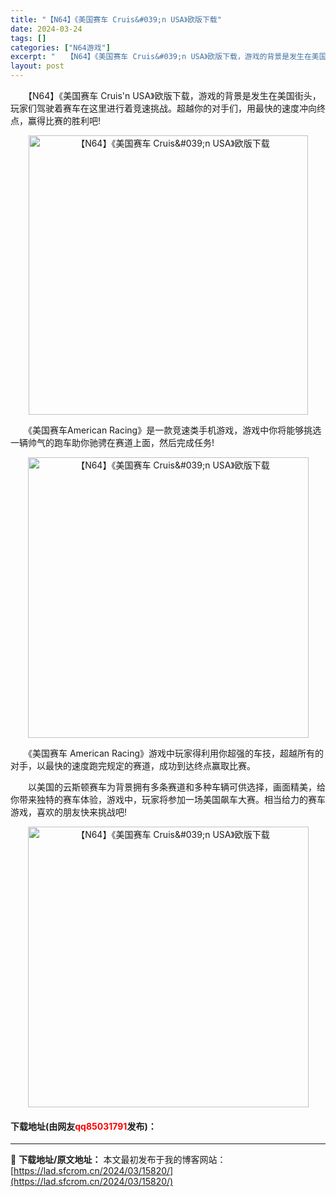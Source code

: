 ```yaml
---
title: "【N64】《美国赛车 Cruis&#039;n USA》欧版下载"
date: 2024-03-24
tags: []
categories: ["N64游戏"]
excerpt: "　　【N64】《美国赛车 Cruis&#039;n USA》欧版下载，游戏的背景是发生在美国街头，玩家们驾驶着赛车在这里进行着竞速挑战。超越你的对手们，用最快的速度冲向终点，赢得比赛的胜利吧! 　　《美国赛车American Racing》是一款竞速类手机游戏，游戏中你将能够挑选一辆帅气的跑车助你驰骋&hellip;"
layout: post
---
```


 <p>　　【N64】《美国赛车 Cruis&#39;n USA》欧版下载，游戏的背景是发生在美国街头，玩家们驾驶着赛车在这里进行着竞速挑战。超越你的对手们，用最快的速度冲向终点，赢得比赛的胜利吧!</p> <p align="center"><img align="" border="0" src="https://lad.sfcrom.cn/wp-content/uploads/2024/03/20240324_660039d131e55.png" width="447" alt="【N64】《美国赛车 Cruis&amp;#039;n USA》欧版下载" /></p> <p>　　《美国赛车American Racing》是一款竞速类手机游戏，游戏中你将能够挑选一辆帅气的跑车助你驰骋在赛道上面，然后完成任务!</p> <p align="center"><img align="" border="0" src="https://lad.sfcrom.cn/wp-content/uploads/2024/03/20240324_660039d22d88b.png" width="449" alt="【N64】《美国赛车 Cruis&amp;#039;n USA》欧版下载" /></p> <p>　　《美国赛车 American Racing》游戏中玩家得利用你超强的车技，超越所有的对手，以最快的速度跑完规定的赛道，成功到达终点赢取比赛。</p> <p>　　以美国的云斯顿赛车为背景拥有多条赛道和多种车辆可供选择，画面精美，给你带来独特的赛车体验，游戏中，玩家将参加一场美国飙车大赛。相当给力的赛车游戏，喜欢的朋友快来挑战吧!</p> <p align="center"><img align="" border="0" src="https://lad.sfcrom.cn/wp-content/uploads/2024/03/20240324_660039d34fe4c.png" width="449" alt="【N64】《美国赛车 Cruis&amp;#039;n USA》欧版下载" /></p> <p><h4>下载地址(由网友<font color="red">qq85031791</font>发布)：</h4></p> 

---
📖 **下载地址/原文地址：** 本文最初发布于我的博客网站：[https://lad.sfcrom.cn/2024/03/15820/](https://lad.sfcrom.cn/2024/03/15820/)
